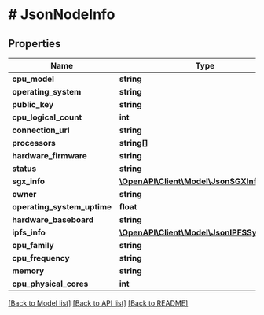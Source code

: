 # # JsonNodeInfo

## Properties

Name | Type | Description | Notes
------------ | ------------- | ------------- | -------------
**cpu_model** | **string** |  | [optional]
**operating_system** | **string** |  | [optional]
**public_key** | **string** |  | [optional]
**cpu_logical_count** | **int** |  | [optional]
**connection_url** | **string** |  | [optional]
**processors** | **string[]** |  | [optional]
**hardware_firmware** | **string** |  | [optional]
**status** | **string** |  | [optional]
**sgx_info** | [**\OpenAPI\Client\Model\JsonSGXInfo**](JsonSGXInfo.md) |  | [optional]
**owner** | **string** |  | [optional]
**operating_system_uptime** | **float** |  | [optional]
**hardware_baseboard** | **string** |  | [optional]
**ipfs_info** | [**\OpenAPI\Client\Model\JsonIPFSSystemInfo**](JsonIPFSSystemInfo.md) |  | [optional]
**cpu_family** | **string** |  | [optional]
**cpu_frequency** | **string** |  | [optional]
**memory** | **string** |  | [optional]
**cpu_physical_cores** | **int** |  | [optional]

[[Back to Model list]](../../README.md#models) [[Back to API list]](../../README.md#endpoints) [[Back to README]](../../README.md)
